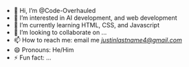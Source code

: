 - 👋 Hi, I’m @Code-Overhauled
- 👀 I’m interested in AI development, and web development
- 🌱 I’m currently learning HTML, CSS, and Javascript
- 💞️ I’m looking to collaborate on ...
- 📫 How to reach me: email me *justinlastname4@gmail.com*
- 😄 Pronouns: He/Him
- ⚡ Fun fact: ...

<!---
Code-Overhauled/Code-Overhauled is a ✨ special ✨ repository because its `README.md` (this file) appears on your GitHub profile.
You can click the Preview link to take a look at your changes.
--->
